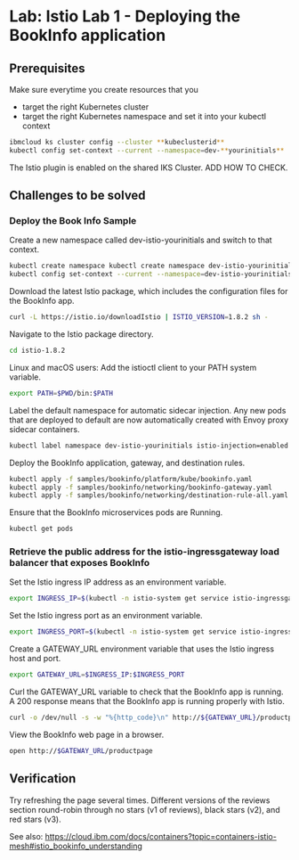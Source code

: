 # Lab: Istio Lab 1 - Deploying the BookInfo application

## Prerequisites

Make sure everytime you create resources that you

- target the right Kubernetes cluster
- target the right Kubernetes namespace and set it into your kubectl context

```bash
ibmcloud ks cluster config --cluster **kubeclusterid**
kubectl config set-context --current --namespace=dev-**yourinitials**
```

The Istio plugin is enabled on the shared IKS Cluster. ADD HOW TO CHECK.

## Challenges to be solved

### Deploy the Book Info Sample

Create a new namespace called dev-istio-yourinitials and switch to that context.

```bash
kubectl create namespace kubectl create namespace dev-istio-yourinitials
kubectl config set-context --current --namespace=dev-istio-yourinitials
```

Download the latest Istio package, which includes the configuration files for the BookInfo app.

```bash
curl -L https://istio.io/downloadIstio | ISTIO_VERSION=1.8.2 sh -
```

Navigate to the Istio package directory.

```bash
cd istio-1.8.2
```

Linux and macOS users: Add the istioctl client to your PATH system variable.

```bash
export PATH=$PWD/bin:$PATH
```

Label the default namespace for automatic sidecar injection. Any new pods that are deployed to default are now automatically created with Envoy proxy sidecar containers.

```bash
kubectl label namespace dev-istio-yourinitials istio-injection=enabled
```

Deploy the BookInfo application, gateway, and destination rules.

```bash
kubectl apply -f samples/bookinfo/platform/kube/bookinfo.yaml
kubectl apply -f samples/bookinfo/networking/bookinfo-gateway.yaml
kubectl apply -f samples/bookinfo/networking/destination-rule-all.yaml
```

Ensure that the BookInfo microservices pods are Running.

```bash
kubectl get pods
```

### Retrieve the public address for the istio-ingressgateway load balancer that exposes BookInfo

Set the Istio ingress IP address as an environment variable.

```bash
export INGRESS_IP=$(kubectl -n istio-system get service istio-ingressgateway -o jsonpath='{.status.loadBalancer.ingress[0].ip}')
```

Set the Istio ingress port as an environment variable.

```bash
export INGRESS_PORT=$(kubectl -n istio-system get service istio-ingressgateway -o jsonpath='{.spec.ports[?(@.name=="http2")].port}')
```

Create a GATEWAY_URL environment variable that uses the Istio ingress host and port.

```bash
export GATEWAY_URL=$INGRESS_IP:$INGRESS_PORT
```

Curl the GATEWAY_URL variable to check that the BookInfo app is running. A 200 response means that the BookInfo app is running properly with Istio.

```bash
curl -o /dev/null -s -w "%{http_code}\n" http://${GATEWAY_URL}/productpage
```

View the BookInfo web page in a browser.

```bash
open http://$GATEWAY_URL/productpage
```

## Verification

Try refreshing the page several times. Different versions of the reviews section round-robin through no stars (v1 of reviews), black stars (v2), and red stars (v3).

See also: https://cloud.ibm.com/docs/containers?topic=containers-istio-mesh#istio_bookinfo_understanding
